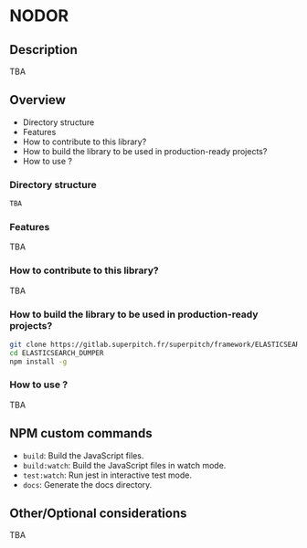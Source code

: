 # NODOR

## Description

TBA

## Overview

* Directory structure
* Features
* How to contribute to this library? 
* How to build the library to be used in production-ready projects?
* How to use ?

### Directory structure 

```bash
TBA
```

### Features

TBA

### How to contribute to this library? 

TBA

### How to build the library to be used in production-ready projects?

```bash
git clone https://gitlab.superpitch.fr/superpitch/framework/ELASTICSEARCH-DUMPER.git
cd ELASTICSEARCH_DUMPER
npm install -g
```

### How to use ?

TBA

## NPM custom commands

- `build`: Build the JavaScript files. 
- `build:watch`: Build the JavaScript files in watch mode. 
- `test:watch`: Run jest in interactive test mode.
- `docs`: Generate the docs directory.

## Other/Optional considerations

TBA